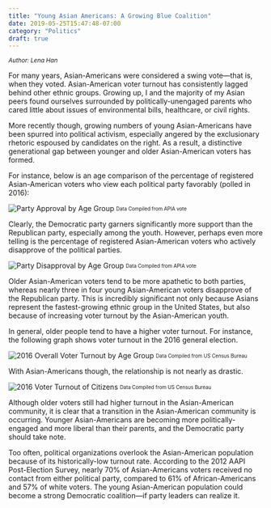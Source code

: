```yaml
---
title: "Young Asian Americans: A Growing Blue Coalition"
date: 2019-05-25T15:47:48-07:00
category: "Politics"
draft: true
---
```

<sup>*Author: Lena Han*</sup>

For many years, Asian-Americans were considered a swing vote—that is, when they voted. Asian-American voter turnout has consistently lagged behind other ethnic groups. Growing up, I and the majority of my Asian peers found ourselves surrounded by politically-unengaged parents who cared little about issues of environmental bills, healthcare, or civil rights.

More recently though, growing numbers of young Asian-Americans have been spurred into political activism, especially angered by the exclusionary rhetoric espoused by candidates on the right. As a result, a distinctive generational gap between younger and older Asian-American voters has formed.

For instance, below is an age comparison of the percentage of registered Asian-American voters who view each political party favorably (polled in 2016):

![Party Approval by Age Group](/images/youngasianamericans1.jpg)
<sub><sup>Data Compiled from APIA vote</sup></sub>

Clearly, the Democratic party garners significantly more support than the Republican party, especially among the youth. However, perhaps even more telling is the percentage of registered Asian-American voters who actively disapprove of the political parties.

![Party Disapproval by Age Group](/images/youngasianamericans2.png)
<sub><sup>Data Compiled from APIA vote</sup></sub>

Older Asian-American voters tend to be more apathetic to both parties, whereas nearly three in four young Asian-American voters disapprove of the Republican party. This is incredibly significant not only because Asians represent the fastest-growing ethnic group in the United States, but also because of increasing voter turnout by the Asian-American youth.

In general, older people tend to have a higher voter turnout. For instance, the following graph shows voter turnout in the 2016 general election.

![2016 Overall Voter Turnout by Age Group](/images/youngasianamericans3.png)
<sub><sup>Data Compiled from US Census Bureau</sup></sub>

With Asian-Americans though, the relationship is not nearly as drastic.

![2016  Voter Turnout of Citizens](/images/youngasianamericans4.png)
<sub><sup>Data Compiled from US Census Bureau</sup></sub>

Although older voters still had higher turnout in the Asian-American community, it is clear that a transition in the Asian-American community is occurring. Younger Asian-Americans are becoming more politically-engaged and more liberal than their parents, and the Democratic party should take note.

Too often, political organizations overlook the Asian-American population because of its historically-low turnout rate. According to the 2012 AAPI Post-Election Survey, nearly 70% of Asian-Americans voters received no contact from either political party, compared to 61% of African-Americans and 57% of white voters. The young Asian-American population could become a strong Democratic coalition—if party leaders can realize it.
